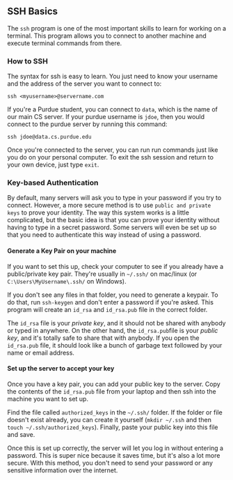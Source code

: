 ## SSH Basics

The `ssh` program is one of the most important skills to learn for working on a terminal. This program allows you to connect to another machine and execute terminal commands from there.

### How to SSH
The syntax for ssh is easy to learn. You just need to know your username and the address of the server you want to connect to:  

```terminal
ssh <myusername>@servername.com
```

If you're a Purdue student, you can connect to `data`, which is the name of our main CS server. If your purdue username is `jdoe`, then you would connect to the purdue server by running this command:

```terminal
ssh jdoe@data.cs.purdue.edu
```

Once you're connected to the server, you can run run commands just like you do on your personal computer. To exit the ssh session and return to your own device, just type `exit`.


### Key-based Authentication
By default, many servers will ask you to type in your password if you try to connect. However, a more secure method is to use `public and private keys`  to prove your identity.  The way this system works is a little complicated, but the basic idea is that you can prove your identity without having to type in a secret password. Some servers will even be set up so that you need to authenticate this way instead of using a password.

#### Generate a Key Pair on your machine
If you want to set this up, check your computer to see if you already have a public/private key pair. They're usually in `~/.ssh/` on mac/linux (or `C:\Users\MyUsername\.ssh/` on Windows).  

If you don't see any files in that folder, you need to generate a keypair. To do that, run `ssh-keygen`  and don't enter a password if you're asked. This program will create an `id_rsa` and `id_rsa.pub` file in the correct folder.

The `id_rsa`  file is your *private key*, and it should not be shared with anybody or typed in anywhere. On the other hand, the `id_rsa.pub`file is your *public key*, and it's totally safe to share that with anybody.  If you open the `id_rsa.pub` file, it should look like a bunch of garbage text followed by your name or email address.  

#### Set up the server to accept your key
Once you have a key pair, you can add your public key to the server. Copy the contents of the `id_rsa.pub` file from your laptop and then ssh into the machine you want to set up.

Find the file called `authorized_keys` in the `~/.ssh/` folder. If the folder or file doesn't exist already, you can create it yourself (`mkdir ~/.ssh` and then `touch ~/.ssh/authorized_keys`). Finally, paste your public key into this file and save.

Once this is set up correctly, the server will let you log in without entering a password. This is super nice because it saves time, but it's also a lot more secure. With this method, you don't need to send your password or any sensitive information over the internet.  
